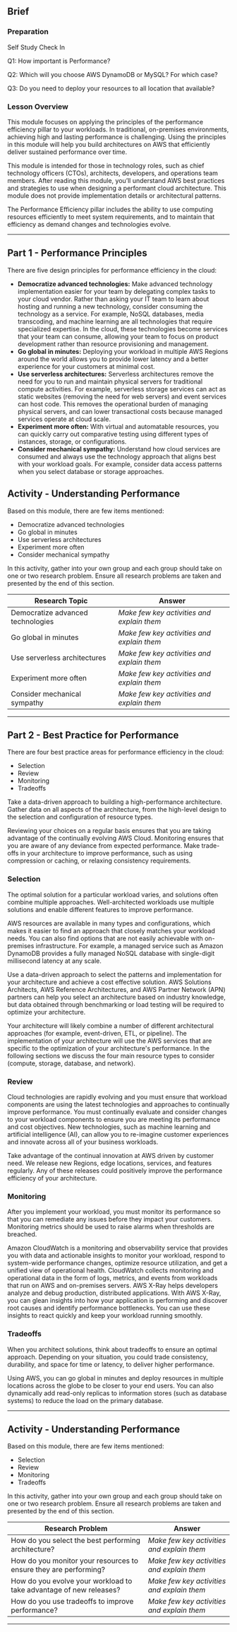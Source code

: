 ## Brief

### Preparation

Self Study Check In

Q1: How important is Performance?

Q2: Which will you choose AWS DynamoDB or MySQL? For which case?

Q3: Do you need to deploy your resources to all location that available?

### Lesson Overview

This module focuses on applying the principles of the performance efficiency pillar to your workloads. In traditional, on-premises environments, achieving high and lasting performance is challenging. Using the principles in this module will help you build architectures on AWS that efficiently deliver sustained performance over time.

This module is intended for those in technology roles, such as chief technology officers (CTOs), architects, developers, and operations team members. After reading this module, you’ll understand AWS best practices and strategies to use when designing a performant cloud architecture. This module does not provide implementation details or architectural patterns.

The Performance Efficiency pillar includes the ability to use computing resources efficiently to meet system requirements, and to maintain that efficiency as demand changes and technologies evolve.

---

## Part 1 - Performance Principles

There are five design principles for performance efficiency in the cloud:

- **Democratize advanced technologies:** Make advanced technology implementation easier for your team by delegating complex tasks to your cloud vendor. Rather than asking your IT team to learn about hosting and running a new technology, consider consuming the technology as a service. For example, NoSQL databases, media transcoding, and machine learning are all technologies that require specialized expertise. In the cloud, these technologies become services that your team can consume, allowing your team to focus on product development rather than resource provisioning and management.
- **Go global in minutes:** Deploying your workload in multiple AWS Regions around the world allows you to provide lower latency and a better experience for your customers at minimal cost.
- **Use serverless architectures:** Serverless architectures remove the need for you to run and maintain physical servers for traditional compute activities. For example, serverless storage services can act as static websites (removing the need for web servers) and event services can host code. This removes the operational burden of managing physical servers, and can lower transactional costs because managed services operate at cloud scale.
- **Experiment more often:** With virtual and automatable resources, you can quickly carry out comparative testing using different types of instances, storage, or configurations.
- **Consider mechanical sympathy:** Understand how cloud services are consumed and always use the technology approach that aligns best with your workload goals. For example, consider data access patterns when you select database or storage approaches.



## Activity - Understanding Performance

Based on this module, there are few items mentioned:
- Democratize advanced technologies
- Go global in minutes
- Use serverless architectures
- Experiment more often
- Consider mechanical sympathy

In this activity, gather into your own group and each group should take on one or two research problem. Ensure all research problems are taken and presented by the end of this section.


|Research Topic|Answer|
|----------------|------|
|Democratize advanced technologies|*Make few key activities and explain them*|
|Go global in minutes|*Make few key activities and explain them*|
|Use serverless architectures|*Make few key activities and explain them*|
|Experiment more often|*Make few key activities and explain them*|
|Consider mechanical sympathy|*Make few key activities and explain them*|

---

## Part 2 - Best Practice for Performance 

There are four best practice areas for performance efficiency in the cloud:

- Selection
- Review
- Monitoring
- Tradeoffs

Take a data-driven approach to building a high-performance architecture. Gather data on all aspects of the architecture, from the high-level design to the selection and configuration of resource types.

Reviewing your choices on a regular basis ensures that you are taking advantage of the continually evolving AWS Cloud. Monitoring ensures that you are aware of any deviance from expected performance. Make trade-offs in your architecture to improve performance, such as using compression or caching, or relaxing consistency requirements.


### Selection
The optimal solution for a particular workload varies, and solutions often combine multiple approaches. Well-architected workloads use multiple solutions and enable different features to improve performance.

AWS resources are available in many types and configurations, which makes it easier to find an approach that closely matches your workload needs. You can also find options that are not easily achievable with on-premises infrastructure. For example, a managed service such as Amazon DynamoDB provides a fully managed NoSQL database with single-digit millisecond latency at any scale.

Use a data-driven approach to select the patterns and implementation for your architecture and achieve a cost effective solution. AWS Solutions Architects, AWS Reference Architectures, and AWS Partner Network (APN) partners can help you select an architecture based on industry knowledge, but data obtained through benchmarking or load testing will be required to optimize your architecture.

Your architecture will likely combine a number of different architectural approaches (for example, event-driven, ETL, or pipeline). The implementation of your architecture will use the AWS services that are specific to the optimization of your architecture's performance. In the following sections we discuss the four main resource types to consider (compute, storage, database, and network).


### Review

Cloud technologies are rapidly evolving and you must ensure that workload components are using the latest technologies and approaches to continually improve performance. You must continually evaluate and consider changes to your workload components to ensure you are meeting its performance and cost objectives. New technologies, such as machine learning and artificial intelligence (AI), can allow you to re-imagine customer experiences and innovate across all of your business workloads.

Take advantage of the continual innovation at AWS driven by customer need. We release new Regions, edge locations, services, and features regularly. Any of these releases could positively improve the performance efficiency of your architecture.


### Monitoring
After you implement your workload, you must monitor its performance so that you can remediate any issues before they impact your customers. Monitoring metrics should be used to raise alarms when thresholds are breached.

Amazon CloudWatch is a monitoring and observability service that provides you with data and actionable insights to monitor your workload, respond to system-wide performance changes, optimize resource utilization, and get a unified view of operational health. CloudWatch collects monitoring and operational data in the form of logs, metrics, and events from workloads that run on AWS and on-premises servers. AWS X-Ray helps developers analyze and debug production, distributed applications. With AWS X-Ray, you can glean insights into how your application is performing and discover root causes and identify performance bottlenecks. You can use these insights to react quickly and keep your workload running smoothly.


### Tradeoffs

When you architect solutions, think about tradeoffs to ensure an optimal approach. Depending on your situation, you could trade consistency, durability, and space for time or latency, to deliver higher performance.

Using AWS, you can go global in minutes and deploy resources in multiple locations across the globe to be closer to your end users. You can also dynamically add read-only replicas to information stores (such as database systems) to reduce the load on the primary database.


---

## Activity - Understanding Performance

Based on this module, there are few items mentioned:

- Selection
- Review
- Monitoring
- Tradeoffs


In this activity, gather into your own group and each group should take on one or two research problem. Ensure all research problems are taken and presented by the end of this section.


|Research Problem|Answer|
|----------------|------|
|How do you select the best performing architecture?|*Make few key activities and explain them*|
|How do you monitor your resources to ensure they are performing?|*Make few key activities and explain them*|
|How do you evolve your workload to take advantage of new releases?|*Make few key activities and explain them*|
|How do you use tradeoffs to improve performance?|*Make few key activities and explain them*|


---

